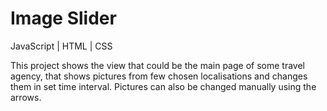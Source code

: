 # Image Slider
JavaScript | HTML | CSS

This project shows the view that could be the main page of some travel agency, that shows pictures from few chosen localisations and changes them in set time interval. Pictures can also be changed manually using the arrows.
